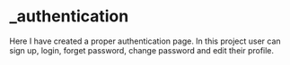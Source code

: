 # _authentication
Here I have created a proper authentication page. In this project user can sign up, login, forget password, change password and edit their profile.

